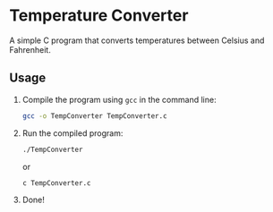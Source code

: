 # Temperature Converter

A simple C program that converts temperatures between Celsius and Fahrenheit.

## Usage

1. Compile the program using `gcc` in the command line:

   ```bash
   gcc -o TempConverter TempConverter.c
   ```

2. Run the compiled program:

   ```bash
   ./TempConverter
   ```

   or

   ```bash
   c TempConverter.c
   ```
3. Done!
